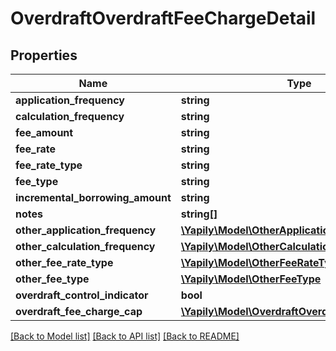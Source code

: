 # OverdraftOverdraftFeeChargeDetail

## Properties
Name | Type | Description | Notes
------------ | ------------- | ------------- | -------------
**application_frequency** | **string** |  | [optional] 
**calculation_frequency** | **string** |  | [optional] 
**fee_amount** | **string** |  | [optional] 
**fee_rate** | **string** |  | [optional] 
**fee_rate_type** | **string** |  | [optional] 
**fee_type** | **string** |  | [optional] 
**incremental_borrowing_amount** | **string** |  | [optional] 
**notes** | **string[]** |  | [optional] 
**other_application_frequency** | [**\Yapily\Model\OtherApplicationFrequency**](OtherApplicationFrequency.md) |  | [optional] 
**other_calculation_frequency** | [**\Yapily\Model\OtherCalculationFrequency**](OtherCalculationFrequency.md) |  | [optional] 
**other_fee_rate_type** | [**\Yapily\Model\OtherFeeRateType**](OtherFeeRateType.md) |  | [optional] 
**other_fee_type** | [**\Yapily\Model\OtherFeeType**](OtherFeeType.md) |  | [optional] 
**overdraft_control_indicator** | **bool** |  | [optional] 
**overdraft_fee_charge_cap** | [**\Yapily\Model\OverdraftOverdraftFeeChargeCap**](OverdraftOverdraftFeeChargeCap.md) |  | [optional] 

[[Back to Model list]](../README.md#documentation-for-models) [[Back to API list]](../README.md#documentation-for-api-endpoints) [[Back to README]](../README.md)


